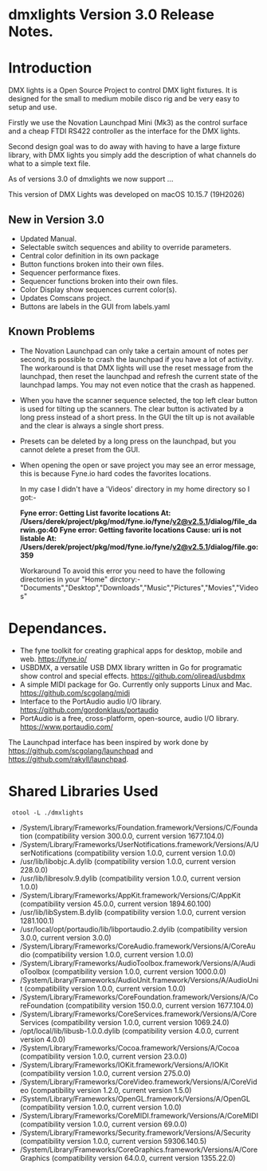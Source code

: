 # dmxlights Version 3.0 Release Notes.

# Introduction 

DMX lights is a Open Source Project to control DMX light fixtures. It is designed for the small to medium mobile disco rig and be very easy to setup and use.

Firstly we use the Novation Launchpad Mini (Mk3) as the control surface and a cheap FTDI RS422 controller as the interface for the DMX lights.

Second design goal was to do away with having to have a large fixture library, with DMX lights you simply add the description of what channels do what to a simple text file.

As of versions 3.0 of dmxlights we now support ...

This version of DMX Lights was developed on macOS 10.15.7 (19H2026)

## New in Version 3.0

* Updated Manual.
* Selectable switch sequences and ability to override parameters.
* Central color definition in its own package 
* Button functions broken into their own files.
* Sequencer performance fixes.
* Sequencer functions broken into their own files.
* Color Display show sequences current color(s).
* Updates Comscans project.
* Buttons are labels in the GUI from labels.yaml

## Known Problems

* The Novation Launchpad can only take a certain amount of notes per second, its possible to crash the launchpad if you have a lot of activity. The workaround is that DMX lights will use the reset message from the launchpad, then reset the launchpad and refresh the current state of the launchpad lamps. You may not even notice that the crash as happened.

* When you have the scanner sequence selected, the top left clear button is used for tilting up the scanners. The clear button is activated by a long press instead of a short press. In the GUI the tilt up is not available and the clear is always a single short press.

* Presets can be deleted by a long press on the launchpad, but you cannot delete a preset from the GUI.

* When opening the open or save project you may see an error message, this is because Fyne.io hard codes the favorites locations. 

    In my case I didn't have a 'Videos' directory in my home directory so I got:-
   
    **Fyne error:  Getting List favorite locations
    At: /Users/derek/project/pkg/mod/fyne.io/fyne/v2@v2.5.1/dialog/file_darwin.go:40
    Fyne error:  Getting favorite locations
    Cause: uri is not listable
    At: /Users/derek/project/pkg/mod/fyne.io/fyne/v2@v2.5.1/dialog/file.go:359**

    Workaround To avoid this error you need to have the following directories in your "Home" dirctory:- "Documents","Desktop","Downloads","Music","Pictures","Movies","Videos"

# Dependances.

* The fyne toolkit for creating graphical apps for desktop, mobile and web. https://fyne.io/
* USBDMX, a versatile USB DMX library written in Go for programatic show control and special effects. https://github.com/oliread/usbdmx
* A simple MIDI package for Go. Currently only supports Linux and Mac. https://github.com/scgolang/midi
* Interface to the PortAudio audio I/O library. https://github.com/gordonklaus/portaudio
* PortAudio is a free, cross-platform, open-source, audio I/O library. https://www.portaudio.com/

The Launchpad interface has been inspired by work done by https://github.com/scgolang/launchpad
and https://github.com/rakyll/launchpad.

# Shared Libraries Used

```
 otool -L ./dmxlights
```

* /System/Library/Frameworks/Foundation.framework/Versions/C/Foundation (compatibility version 300.0.0, current version 1677.104.0)
* /System/Library/Frameworks/UserNotifications.framework/Versions/A/UserNotifications (compatibility version 1.0.0, current version 1.0.0)
* /usr/lib/libobjc.A.dylib (compatibility version 1.0.0, current version 228.0.0)
* /usr/lib/libresolv.9.dylib (compatibility version 1.0.0, current version 1.0.0)
* /System/Library/Frameworks/AppKit.framework/Versions/C/AppKit (compatibility version 45.0.0, current version 1894.60.100)
* /usr/lib/libSystem.B.dylib (compatibility version 1.0.0, current version 1281.100.1)
* /usr/local/opt/portaudio/lib/libportaudio.2.dylib (compatibility version 3.0.0, current version 3.0.0)
* /System/Library/Frameworks/CoreAudio.framework/Versions/A/CoreAudio (compatibility version 1.0.0, current version 1.0.0)
* /System/Library/Frameworks/AudioToolbox.framework/Versions/A/AudioToolbox (compatibility version 1.0.0, current version 1000.0.0)
* /System/Library/Frameworks/AudioUnit.framework/Versions/A/AudioUnit (compatibility version 1.0.0, current version 1.0.0)
* /System/Library/Frameworks/CoreFoundation.framework/Versions/A/CoreFoundation (compatibility version 150.0.0, current version 1677.104.0)
* /System/Library/Frameworks/CoreServices.framework/Versions/A/CoreServices (compatibility version 1.0.0, current version 1069.24.0)
* /opt/local/lib/libusb-1.0.0.dylib (compatibility version 4.0.0, current version 4.0.0)
* /System/Library/Frameworks/Cocoa.framework/Versions/A/Cocoa (compatibility version 1.0.0, current version 23.0.0)
* /System/Library/Frameworks/IOKit.framework/Versions/A/IOKit (compatibility version 1.0.0, current version 275.0.0)
* /System/Library/Frameworks/CoreVideo.framework/Versions/A/CoreVideo (compatibility version 1.2.0, current version 1.5.0)
* /System/Library/Frameworks/OpenGL.framework/Versions/A/OpenGL (compatibility version 1.0.0, current version 1.0.0)
* /System/Library/Frameworks/CoreMIDI.framework/Versions/A/CoreMIDI (compatibility version 1.0.0, current version 69.0.0)
* /System/Library/Frameworks/Security.framework/Versions/A/Security (compatibility version 1.0.0, current version 59306.140.5)
* /System/Library/Frameworks/CoreGraphics.framework/Versions/A/CoreGraphics (compatibility version 64.0.0, current version 1355.22.0)